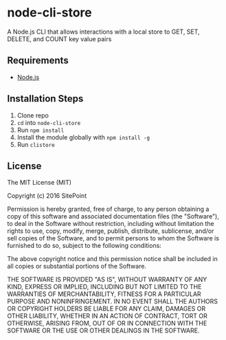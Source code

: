 # node-cli-store
A Node.js CLI that allows interactions with a local store to GET, SET, DELETE, and COUNT key value pairs

## Requirements

* [Node.js](http://nodejs.org/)

## Installation Steps

1. Clone repo
2. `cd` into `node-cli-store`
3. Run `npm install`
4. Install the module globally with `npm install -g`
5. Run `clistore`

## License

The MIT License (MIT)

Copyright (c) 2016 SitePoint

Permission is hereby granted, free of charge, to any person obtaining a copy of this software and associated documentation files (the "Software"), to deal in the Software without restriction, including without limitation the rights to use, copy, modify, merge, publish, distribute, sublicense, and/or sell copies of the Software, and to permit persons to whom the Software is furnished to do so, subject to the following conditions:

The above copyright notice and this permission notice shall be included in all copies or substantial portions of the Software.

THE SOFTWARE IS PROVIDED "AS IS", WITHOUT WARRANTY OF ANY KIND, EXPRESS OR IMPLIED, INCLUDING BUT NOT LIMITED TO THE WARRANTIES OF MERCHANTABILITY, FITNESS FOR A PARTICULAR PURPOSE AND NONINFRINGEMENT. IN NO EVENT SHALL THE AUTHORS OR COPYRIGHT HOLDERS BE LIABLE FOR ANY CLAIM, DAMAGES OR OTHER LIABILITY, WHETHER IN AN ACTION OF CONTRACT, TORT OR OTHERWISE, ARISING FROM, OUT OF OR IN CONNECTION WITH THE SOFTWARE OR THE USE OR OTHER DEALINGS IN THE SOFTWARE.
